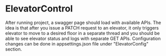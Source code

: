 # ElevatorControl

After running project, a swagger page should load with available APIs. The idea is that after you issue a PATCH request to an elevator, it only triggers elevator
to move to a desired floor in a separate thread and you should be able to see elevator status and logs with separate GET APIs.
Configuration changes can be done in appsettings.json file under "ElevatorConfig" section.

